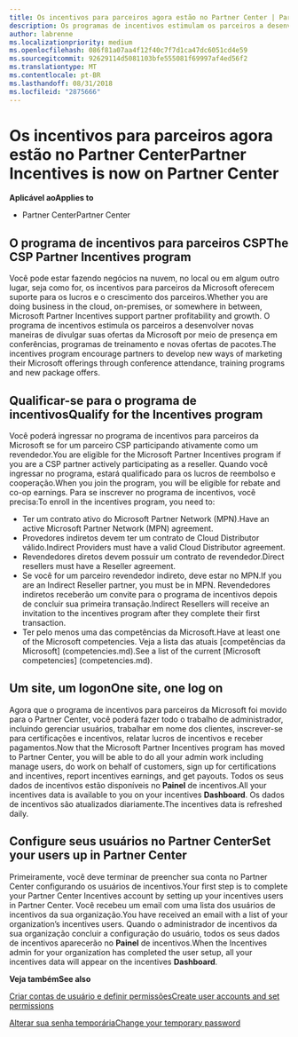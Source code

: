 ```yaml
---
title: Os incentivos para parceiros agora estão no Partner Center | Partner Center
description: Os programas de incentivos estimulam os parceiros a desenvolver novas técnicas de marketing, oferecer treinamento e muito mais
author: labrenne
ms.localizationpriority: medium
ms.openlocfilehash: 086f81a07aa4f12f40c7f7d1ca47dc6051cd4e59
ms.sourcegitcommit: 92629114d5081103bfe555081f69997af4ed56f2
ms.translationtype: MT
ms.contentlocale: pt-BR
ms.lasthandoff: 08/31/2018
ms.locfileid: "2875666"
---
```

# <a name="partner-incentives-is-now-on-partner-center"></a><span data-ttu-id="86951-103">Os incentivos para parceiros agora estão no Partner Center</span><span class="sxs-lookup"><span data-stu-id="86951-103">Partner Incentives is now on Partner Center</span></span> 

**<span data-ttu-id="86951-104">Aplicável ao</span><span class="sxs-lookup"><span data-stu-id="86951-104">Applies to</span></span>**

-  <span data-ttu-id="86951-105">Partner Center</span><span class="sxs-lookup"><span data-stu-id="86951-105">Partner Center</span></span>

## <a name="the-csp-partner-incentives-program"></a><span data-ttu-id="86951-106">O programa de incentivos para parceiros CSP</span><span class="sxs-lookup"><span data-stu-id="86951-106">The CSP Partner Incentives program</span></span>

<span data-ttu-id="86951-107">Você pode estar fazendo negócios na nuvem, no local ou em algum outro lugar, seja como for, os incentivos para parceiros da Microsoft oferecem suporte para os lucros e o crescimento dos parceiros.</span><span class="sxs-lookup"><span data-stu-id="86951-107">Whether you are doing business in the cloud, on-premises, or somewhere in between, Microsoft Partner Incentives support partner profitability and growth.</span></span> <span data-ttu-id="86951-108">O programa de incentivos estimula os parceiros a desenvolver novas maneiras de divulgar suas ofertas da Microsoft por meio de presença em conferências, programas de treinamento e novas ofertas de pacotes.</span><span class="sxs-lookup"><span data-stu-id="86951-108">The incentives program encourage partners to develop new ways of marketing their Microsoft offerings through conference attendance, training programs and new package offers.</span></span> 

## <a name="qualify-for-the-incentives-program"></a><span data-ttu-id="86951-109">Qualificar-se para o programa de incentivos</span><span class="sxs-lookup"><span data-stu-id="86951-109">Qualify for the Incentives program</span></span>

<span data-ttu-id="86951-110">Você poderá ingressar no programa de incentivos para parceiros da Microsoft se for um parceiro CSP participando ativamente como um revendedor.</span><span class="sxs-lookup"><span data-stu-id="86951-110">You are eligible for the Microsoft Partner Incentives program if you are a CSP partner actively participating as a reseller.</span></span>
<span data-ttu-id="86951-111">Quando você ingressar no programa, estará qualificado para os lucros de reembolso e cooperação.</span><span class="sxs-lookup"><span data-stu-id="86951-111">When you join the program, you will be eligible for rebate and co-op earnings.</span></span> <span data-ttu-id="86951-112">Para se inscrever no programa de incentivos, você precisa:</span><span class="sxs-lookup"><span data-stu-id="86951-112">To enroll in the incentives program, you need to:</span></span> 
-   <span data-ttu-id="86951-113">Ter um contrato ativo do Microsoft Partner Network (MPN).</span><span class="sxs-lookup"><span data-stu-id="86951-113">Have an active Microsoft Partner Network (MPN) agreement.</span></span>  
-   <span data-ttu-id="86951-114">Provedores indiretos devem ter um contrato de Cloud Distributor válido.</span><span class="sxs-lookup"><span data-stu-id="86951-114">Indirect Providers must have a valid Cloud Distributor agreement.</span></span>
-   <span data-ttu-id="86951-115">Revendedores diretos devem possuir um contrato de revendedor.</span><span class="sxs-lookup"><span data-stu-id="86951-115">Direct resellers must have a Reseller agreement.</span></span>
-   <span data-ttu-id="86951-116">Se você for um parceiro revendedor indireto, deve estar no MPN.</span><span class="sxs-lookup"><span data-stu-id="86951-116">If you are an Indirect Reseller partner, you must be in MPN.</span></span> <span data-ttu-id="86951-117">Revendedores indiretos receberão um convite para o programa de incentivos depois de concluir sua primeira transação.</span><span class="sxs-lookup"><span data-stu-id="86951-117">Indirect Resellers will receive an invitation to the incentives program after they complete their first transaction.</span></span> 
-   <span data-ttu-id="86951-118">Ter pelo menos uma das competências da Microsoft.</span><span class="sxs-lookup"><span data-stu-id="86951-118">Have at least one of the Microsoft competencies.</span></span> <span data-ttu-id="86951-119">Veja a lista das atuais [competências da Microsoft] (competencies.md).</span><span class="sxs-lookup"><span data-stu-id="86951-119">See a list of the current [Microsoft competencies] (competencies.md).</span></span>

## <a name="one-site-one-log-on"></a><span data-ttu-id="86951-120">Um site, um logon</span><span class="sxs-lookup"><span data-stu-id="86951-120">One site, one log on</span></span>

<span data-ttu-id="86951-121">Agora que o programa de incentivos para parceiros da Microsoft foi movido para o Partner Center, você poderá fazer todo o trabalho de administrador, incluindo gerenciar usuários, trabalhar em nome dos clientes, inscrever-se para certificações e incentivos, relatar lucros de incentivos e receber pagamentos.</span><span class="sxs-lookup"><span data-stu-id="86951-121">Now that the Microsoft Partner Incentives program has moved to Partner Center, you will be able to do all your admin work including manage users, do work on behalf of customers, sign up for certifications and incentives, report incentives earnings, and get payouts.</span></span> <span data-ttu-id="86951-122">Todos os seus dados de incentivos estão disponíveis no **Painel** de incentivos.</span><span class="sxs-lookup"><span data-stu-id="86951-122">All your incentives data is available to you on your incentives **Dashboard**.</span></span> <span data-ttu-id="86951-123">Os dados de incentivos são atualizados diariamente.</span><span class="sxs-lookup"><span data-stu-id="86951-123">The incentives data is refreshed daily.</span></span>
 
## <a name="set-your-users-up-in-partner-center"></a><span data-ttu-id="86951-124">Configure seus usuários no Partner Center</span><span class="sxs-lookup"><span data-stu-id="86951-124">Set your users up in Partner Center</span></span>
 
<span data-ttu-id="86951-125">Primeiramente, você deve terminar de preencher sua conta no Partner Center configurando os usuários de incentivos.</span><span class="sxs-lookup"><span data-stu-id="86951-125">Your first step is to complete your Partner Center Incentives account by setting up your incentives users in Partner Center.</span></span> <span data-ttu-id="86951-126">Você recebeu um email com uma lista dos usuários de incentivos da sua organização.</span><span class="sxs-lookup"><span data-stu-id="86951-126">You have received an email with a list of your organization’s incentives users.</span></span> <span data-ttu-id="86951-127">Quando o administrador de incentivos da sua organização concluir a configuração do usuário, todos os seus dados de incentivos aparecerão no **Painel** de incentivos.</span><span class="sxs-lookup"><span data-stu-id="86951-127">When the Incentives admin for your organization has completed the user setup, all your incentives data will appear on the incentives **Dashboard**.</span></span>

**<span data-ttu-id="86951-128">Veja também</span><span class="sxs-lookup"><span data-stu-id="86951-128">See also</span></span>**

[<span data-ttu-id="86951-129">Criar contas de usuário e definir permissões</span><span class="sxs-lookup"><span data-stu-id="86951-129">Create user accounts and set permissions</span></span>](create-user-accounts-and-set-permissions.md)

[<span data-ttu-id="86951-130">Alterar sua senha temporária</span><span class="sxs-lookup"><span data-stu-id="86951-130">Change your temporary password</span></span>](change-your-temporary-password.md)

